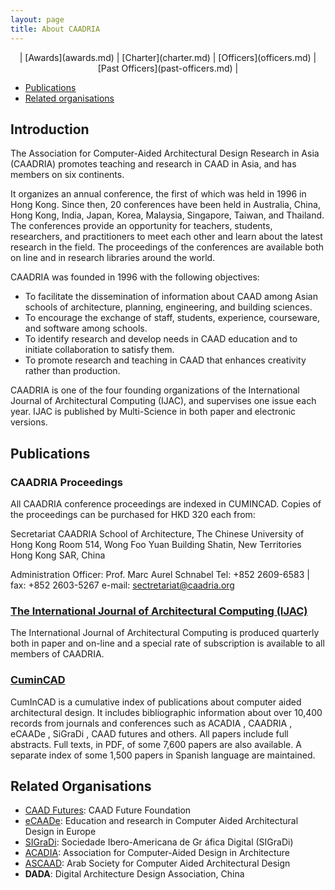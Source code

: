 ```yaml
---
layout: page
title: About CAADRIA
---
```

<center>
| [Awards](awards.md) | [Charter](charter.md) | [Officers](officers.md) | [Past Officers](past-officers.md) |
</center>

* [Publications](#publications)
* [Related organisations](#related-organisations)

## Introduction

The Association for Computer-Aided Architectural Design Research in Asia (CAADRIA) promotes teaching and research in CAAD in Asia, and has members on six continents.

It organizes an annual conference, the first of which was held in 1996 in Hong Kong. Since then, 20 conferences have been held in Australia, China, Hong Kong, India, Japan, Korea, Malaysia, Singapore, Taiwan, and Thailand. The conferences provide an opportunity for teachers, students, researchers, and practitioners to meet each other and learn about the latest research in the field. The proceedings of the conferences are available both on line and in research libraries around the world.

CAADRIA was founded in 1996 with the following objectives:

* To facilitate the dissemination of information about CAAD among Asian schools of architecture, planning, engineering, and building sciences.
* To encourage the exchange of staff, students, experience, courseware, and software among schools.
* To identify research and develop needs in CAAD education and to initiate collaboration to satisfy them.
* To promote research and teaching in CAAD that enhances creativity rather than production.

CAADRIA is one of the four founding organizations of the International Journal of Architectural Computing (IJAC), and supervises one issue each year. IJAC is published by Multi-Science in both paper and electronic versions.

## Publications

### CAADRIA Proceedings
All CAADRIA conference proceedings are indexed in CUMINCAD. Copies of the proceedings can be purchased for HKD 320 each from:

  Secretariat CAADRIA
  School of Architecture, The Chinese University of Hong Kong 
  Room 514, Wong Foo Yuan Building 
  Shatin, New Territories 
  Hong Kong SAR, China

Administration Officer: Prof. Marc Aurel Schnabel 
Tel: +852 2609-6583 | fax: +852 2603-5267
e-mail: sectretariat@caadria.org

### [The International Journal of Architectural Computing (IJAC)](http://www.architecturalcomputing.org)
The International Journal of Architectural Computing is produced quarterly both in paper and on-line and a special rate of subscription is available to all members of CAADRIA. 

### [CuminCAD](http://papers.cumincad.org)
CumInCAD is a cumulative index of publications about computer aided architectural design. It includes bibliographic information about over 10,400 records from journals and conferences such as ACADIA , CAADRIA , eCAADe , SiGraDi , CAAD futures and others. All papers include full abstracts. Full texts, in PDF, of some 7,600 papers are also available. A separate index of some 1,500 papers in Spanish language are maintained.

## Related Organisations

* [CAAD Futures](http://www.caadfutures.org): CAAD Future Foundation
* [eCAADe](http://www.ecaade.org): Education and research in Computer Aided Architectural Design in Europe
* [SIGraDi](http://www.sigradi.org): Sociedade Ibero-Americana de Gr áfica Digital (SIGraDi)
* [ACADIA](http://www.acadia.org): Association for Computer-Aided Design in Architecture
* [ASCAAD](http://www.ascaad.org): Arab Society for Computer Aided Architectural Design
* **DADA**: Digital Architecture Design Association, China
